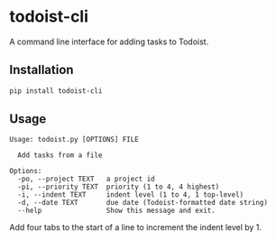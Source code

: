 todoist-cli
===========

A command line interface for adding tasks to Todoist.

## Installation
```bash
pip install todoist-cli
```

## Usage
```
Usage: todoist.py [OPTIONS] FILE

  Add tasks from a file

Options:
  -po, --project TEXT   a project id
  -pi, --priority TEXT  priority (1 to 4, 4 highest)
  -i, --indent TEXT     indent level (1 to 4, 1 top-level)
  -d, --date TEXT       due date (Todoist-formatted date string)
  --help                Show this message and exit.
```

Add four tabs to the start of a line to increment the indent level by 1.